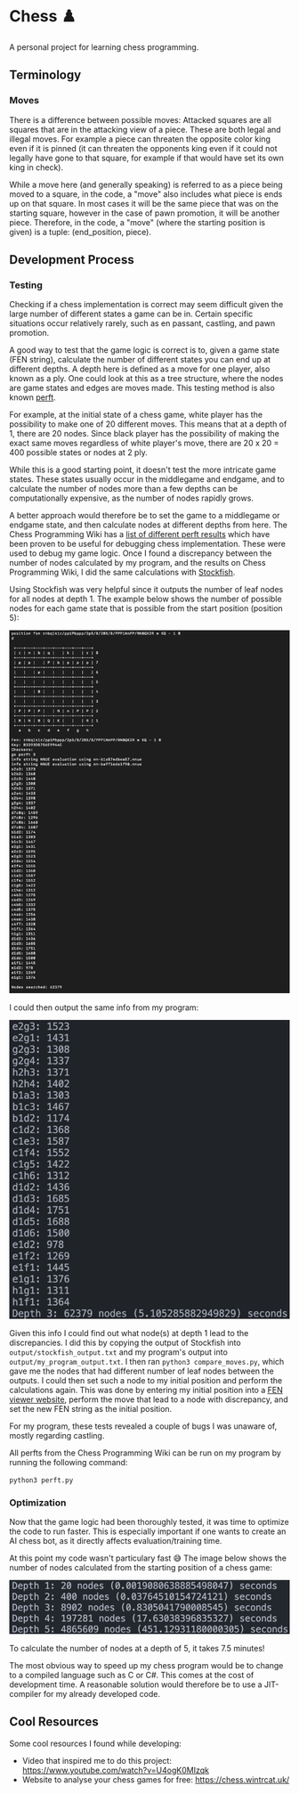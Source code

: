 # Chess ♟️

A personal project for learning chess programming.

## Terminology

### Moves

There is a difference between possible moves: Attacked squares are all squares that are in the attacking view of a piece. These are both legal and illegal moves. For example a piece can threaten the opposite color king even if it is pinned (it can threaten the opponents king even if it could not legally have gone to that square, for example if that would have set its own king in check).

While a move here (and generally speaking) is referred to as a piece being moved to a square, in the code, a "move" also includes what piece is ends up on that square. In most cases it will be the same piece that was on the starting square, however in the case of pawn promotion, it will be another piece. Therefore, in the code, a "move" (where the starting position is given) is a tuple: (end_position, piece).

## Development Process

### Testing

Checking if a chess implementation is correct may seem difficult given the large number of different states a game can be in. Certain specific situations occur relatively rarely, such as en passant, castling, and pawn promotion.

A good way to test that the game logic is correct is to, given a game state (FEN string), calculate the number of different states you can end up at different depths. A depth here is defined as a move for one player, also known as a ply. One could look at this as a tree structure, where the nodes are game states and edges are moves made. This testing method is also known [perft](https://www.chessprogramming.org/Perft).

For example, at the initial state of a chess game, white player has the possibility to make one of 20 different moves. This means that at a depth of 1, there are 20 nodes. Since black player has the possibility of making the exact same moves regardless of white player's move, there are 20 x 20 = 400 possible states or nodes at 2 ply.

While this is a good starting point, it doesn't test the more intricate game states. These states usually occur in the middlegame and endgame, and to calculate the number of nodes more than a few depths can be computationally expensive, as the number of nodes rapidly grows.

A better approach would therefore be to set the game to a middlegame or endgame state, and then calculate nodes at different depths from here. The Chess Programming Wiki has a [list of different perft results](https://www.chessprogramming.org/Perft_Results) which have been proven to be useful for debugging chess implementation. These were used to debug my game logic. Once I found a discrepancy between the number of nodes calculated by my program, and the results on Chess Programming Wiki, I did the same calculations with [Stockfish](https://disservin.github.io/stockfish-docs/).

Using Stockfish was very helpful since it outputs the number of leaf nodes for all nodes at depth 1. The example below shows the number of possible nodes for each game state that is possible from the start position (position 5):

![Stockfish calculating nodes from Position 5](./README_images/stockfish_position5.png)

I could then output the same info from my program:

![My program calculating nodes from Position 5](./README_images/my_program_position5.png)

Given this info I could find out what node(s) at depth 1 lead to the discrepancies. I did this by copying the output of Stockfish into `output/stockfish_output.txt` and my program's output into `output/my_program_output.txt`. I then ran `python3 compare_moves.py`, which gave me the nodes that had different number of leaf nodes between the outputs. I could then set such a node to my initial position and perform the calculations again. This was done by entering my initial position into a [FEN viewer website](https://www.dailychess.com/chess/chess-fen-viewer.php), perform the move that lead to a node with discrepancy, and set the new FEN string as the initial position.

For my program, these tests revealed a couple of bugs I was unaware of, mostly regarding castling.

All perfts from the Chess Programming Wiki can be run on my program by running the following command:

`python3 perft.py`

### Optimization

Now that the game logic had been thoroughly tested, it was time to optimize the code to run faster. This is especially important if one wants to create an AI chess bot, as it directly affects evaluation/training time.

At this point my code wasn't particulary fast 😅 The image below shows the number of nodes calculated from the starting position of a chess game:

![Test times before optimization](./README_images/chess_engine_not_optimized.png)

To calculate the number of nodes at a depth of 5, it takes 7.5 minutes!

The most obvious way to speed up my chess program would be to change to a compiled language such as C or C#. This comes at the cost of development time. A reasonable solution would therefore be to use a JIT-compiler for my already developed code.

## Cool Resources

Some cool resources I found while developing:

-   Video that inspired me to do this project: https://www.youtube.com/watch?v=U4ogK0MIzqk
-   Website to analyse your chess games for free: https://chess.wintrcat.uk/
